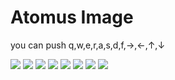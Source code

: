 # Atomus Image

you can push q,w,e,r,a,s,d,f,→,←,↑,↓

<img src="https://blogfiles.pstatic.net/MjAxOTA1MDVfMTI1/MDAxNTU3MDI5MjI4MTM3.np-wokvHI7QKC7IMATIZ1Q6NVQULdvup9XhWbWg1250g.w_umV-EQpXNL3EAJaPwAQKlh7_QnDsTiiooDPZJq4wgg.PNG.coolwindkmh/%EC%99%BC%EC%AA%BD%ED%9A%8C%EC%A0%84.png">
<img src="https://postfiles.pstatic.net/MjAxOTA1MDVfMjk2/MDAxNTU3MDI5MjM1NDk3.o88mo7PSm7qd-u-Nk9UpBlSRKhnRQNsFAqvePWfT514g.D4KjRw790A3A6C29FQK_S76DZz67EjC1NmuSeWLJVS4g.PNG.coolwindkmh/%EC%83%89%EA%B9%94%EB%B3%84%EB%A1%9C%ED%95%A9%EC%B9%98%EA%B8%B01.png?type=w580">
<img src="https://postfiles.pstatic.net/MjAxOTA1MDVfNTgg/MDAxNTU3MDI5MjM5NzA5.Ei5LcksdIVyimDBdOjlMrxpeISsoRM87yl7f7EpjokUg.mYfsv3Ku8T5ZMbA4Dr6Qti1ZgpuVS_FOB2IWRSG6l3og.PNG.coolwindkmh/%EC%83%89%EA%B9%94%EB%B3%84%EB%A1%9C%ED%95%A9%EC%B9%98%EA%B8%B02.png?type=w580">
<img src="https://postfiles.pstatic.net/MjAxOTA1MDVfNjkg/MDAxNTU3MDI5MjQ1NTgy.KdFeDur1mfiB0oHgZgRhSncrLKQE-d4AeXfXMWurxnEg.VJd3d7M6DHgV7uOEpzTUldEIGmMkQ91LpVeoyaggdPog.PNG.coolwindkmh/%EC%96%87%EC%9D%80%EC%9D%80%ED%95%981.png?type=w580">
<img src="https://postfiles.pstatic.net/MjAxOTA1MDVfMzAw/MDAxNTU3MDI5MjQ5MTA1.eeI6S2vl-kD1A8h2uqpXsvSaFU1qM_OQIP99P0zVu3sg.k8DW6jo5RgysrCu6eNZR2_OerXkuH6q1piwXeaK9FTog.PNG.coolwindkmh/%EC%96%87%EC%9D%80%EC%9D%80%ED%95%982.png?type=w580">
<img src="https://postfiles.pstatic.net/MjAxOTA1MDVfMjU2/MDAxNTU3MDI5MjUyMTM1.u4jPZ4xeD4X266QOjEXSiLbifa6Ll2HANTG1U1AU0rUg.cT9FoLQK3tRm1R50N6v1RZzaH-BSQYR5_NWiha26P0Ig.PNG.coolwindkmh/%EB%82%98%EC%84%A0%EC%9D%80%ED%95%98.png?type=w580">
<img src="https://postfiles.pstatic.net/MjAxOTA1MDVfMjkz/MDAxNTU3MDI5MjY3ODE5.BTXIVgkt8kVCxdtmeylUGRDny4nxxxpPGdKhOLPVRk8g.6WqMKunN5AjeNjezBB4mE10YNKovf83iJnVrIoGKYZIg.PNG.coolwindkmh/%EB%B9%85%EB%B1%85.png?type=w580">
<img src="https://postfiles.pstatic.net/MjAxOTA1MDVfMTI4/MDAxNTU3MDI5Mjc0MjA3.Njmo0WlsXCuA_ArBp3D4YluREmu4ZhYsjQKYjlsaAesg.A2IkCcEoMersIc_faDtBHZTkce2MDBKfkKtiQNivfDQg.PNG.coolwindkmh/space%EC%8B%9C%EC%9E%91%ED%99%94%EB%A9%B4.png?type=w580">
